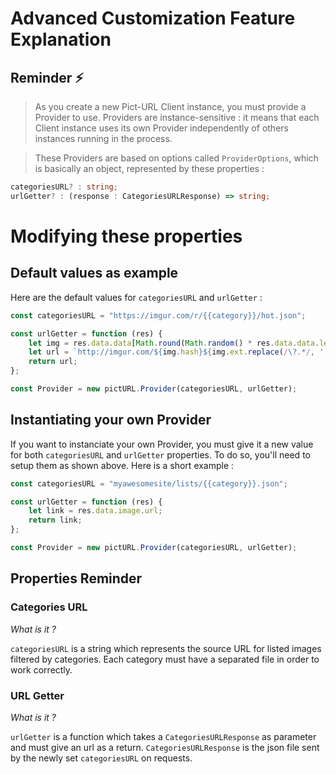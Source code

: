 # Advanced Customization Feature Explanation

## Reminder ⚡️

> As you create a new Pict-URL Client instance, you must provide a Provider to use. Providers are instance-sensitive : it means that each Client instance uses its own Provider independently of others instances running in the process.

> These Providers are based on options called `ProviderOptions`, which is basically an object, represented by these properties :


```ts
categoriesURL? : string;
urlGetter? : (response : CategoriesURLResponse) => string;
```

# Modifying these properties

## Default values as example

Here are the default values for `categoriesURL` and `urlGetter` :

```js
const categoriesURL = "https://imgur.com/r/{{category}}/hot.json";

const urlGetter = function (res) {
    let img = res.data.data[Math.round(Math.random() * res.data.data.length)];
    let url = `http://imgur.com/${img.hash}${img.ext.replace(/\?.*/, '')}`;
    return url;
};

const Provider = new pictURL.Provider(categoriesURL, urlGetter);
```

## Instantiating your own Provider

If you want to instanciate your own Provider, you must give it a new value for both `categoriesURL` and `urlGetter` properties. To do so, you'll need to setup them as shown above. Here is a short example :

```js
const categoriesURL = "myawesomesite/lists/{{category}}.json";

const urlGetter = function (res) {
    let link = res.data.image.url;
    return link;
};

const Provider = new pictURL.Provider(categoriesURL, urlGetter);
```

## Properties Reminder

### Categories URL

_What is it ?_

`categoriesURL` is a string which represents the source URL for listed images filtered by categories. Each category must have a separated file in order to work correctly.

### URL Getter

_What is it ?_

`urlGetter` is a function which takes a `CategoriesURLResponse` as parameter and must give an url as a return. `CategoriesURLResponse` is the json file sent by the newly set `categoriesURL` on requests.